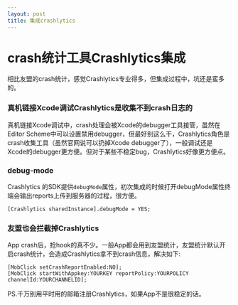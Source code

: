 ```yaml
---
layout: post
title: 集成crashlytics
---
```

# crash统计工具Crashlytics集成
相比友盟的crash统计，感觉Crashlytics专业得多，但集成过程中，坑还是蛮多的。

### 真机链接Xcode调试Crashlytics是收集不到crash日志的
真机链接Xcode调试中，crash处理会被Xcode的debugger工具接管，虽然在Editor Scheme中可以设置禁用debugger，但最好别这么干，Crashlytics角色是crash收集工具（虽然官网说可以扔掉Xcode debugger了），一般调试还是Xcode的debugger更方便。但对于某些不稳定bug，Crashlytics好像更方便点。

### debug-mode
Crashlytics 的SDK提供`debugMode`属性，初次集成的时候打开debugMode属性终端会输出reports上传到服务器的过程，很方便。

	[Crashlytics sharedInstance].debugMode = YES;

### 友盟也会拦截掉Crashlytics
App crash后，抢hook的真不少。一般App都会用到友盟统计，友盟统计默认开启crash统计，会造成Crashlytics拿不到crash信息，解决如下:
	
	[MobClick setCrashReportEnabled:NO];
	[MobClick startWithAppkey:YOURKEY reportPolicy:YOURPOLICY channelId:YOURCHANNELID];


PS.千万别用平时用的邮箱注册Crashlytics，如果App不是很稳定的话。